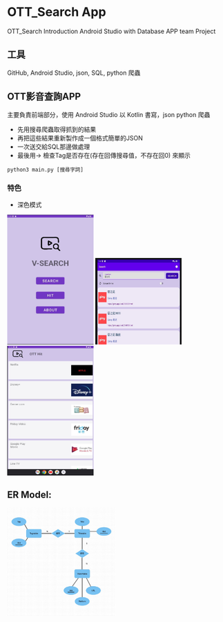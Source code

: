 # OTT_Search App
OTT_Search Introduction
Android Studio with Database APP  team Project

## 工具

GitHub, Android Studio, json, SQL, python 爬蟲

## OTT影音查詢APP

主要負責前端部分，使用 Android Studio 以 Kotlin 書寫，json python 爬蟲

- 先用搜尋爬蟲取得抓到的結果
- 再把這些結果重新製作成一個格式簡單的JSON
- 一次送交給SQL那邊做處理
- 最後用-> 檢查Tag是否存在(存在回傳搜尋值，不存在回0) 來顯示
```
python3 main.py [搜尋字詞]
```

### 特色
- 深色模式

<img src="Vsearch.jpg" alt="Description" style="width: 200px; height: 300px;">

<img src="search.jpg" alt="Description" style="width: 200px; height: 200px;">

<img src="ottHit.jpg" alt="Description" style="width: 200px; height: 300px;">

## ER Model: 

<img src="ER_Model.png" alt="Description" style="width: 250px; height: 250px;">



